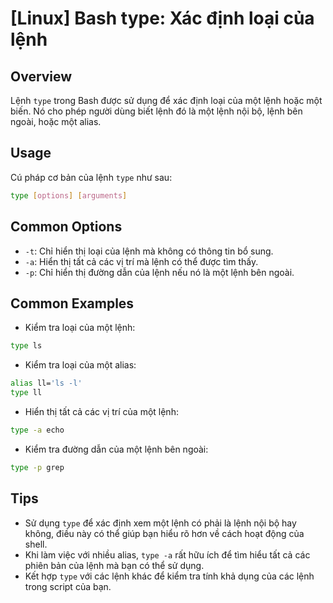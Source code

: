 # [Linux] Bash type: Xác định loại của lệnh

## Overview
Lệnh `type` trong Bash được sử dụng để xác định loại của một lệnh hoặc một biến. Nó cho phép người dùng biết lệnh đó là một lệnh nội bộ, lệnh bên ngoài, hoặc một alias.

## Usage
Cú pháp cơ bản của lệnh `type` như sau:

```bash
type [options] [arguments]
```

## Common Options
- `-t`: Chỉ hiển thị loại của lệnh mà không có thông tin bổ sung.
- `-a`: Hiển thị tất cả các vị trí mà lệnh có thể được tìm thấy.
- `-p`: Chỉ hiển thị đường dẫn của lệnh nếu nó là một lệnh bên ngoài.

## Common Examples
- Kiểm tra loại của một lệnh:

```bash
type ls
```

- Kiểm tra loại của một alias:

```bash
alias ll='ls -l'
type ll
```

- Hiển thị tất cả các vị trí của một lệnh:

```bash
type -a echo
```

- Kiểm tra đường dẫn của một lệnh bên ngoài:

```bash
type -p grep
```

## Tips
- Sử dụng `type` để xác định xem một lệnh có phải là lệnh nội bộ hay không, điều này có thể giúp bạn hiểu rõ hơn về cách hoạt động của shell.
- Khi làm việc với nhiều alias, `type -a` rất hữu ích để tìm hiểu tất cả các phiên bản của lệnh mà bạn có thể sử dụng.
- Kết hợp `type` với các lệnh khác để kiểm tra tính khả dụng của các lệnh trong script của bạn.